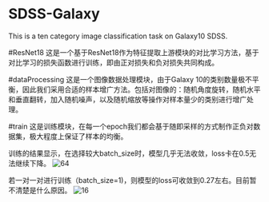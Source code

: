 # SDSS-Galaxy
This is a ten category image classification task on Galaxy10 SDSS.

#ResNet18
这是一个基于ResNet18作为特征提取上游模块的对比学习方法，基于对比学习的损失函数进行训练，即由正对损失和负对损失共同构成。

#dataProcessing
这是一个图像数据处理模块，由于Galaxy 10的类别数量极不平衡，因此我们采用合适的样本增广方法。包括对图像的：随机角度旋转，随机水平和垂直翻转，加入随机噪声，以及随机缩放等操作对样本量少的类别进行增广处理。

#train
这是训练模块，在每一个epoch我们都会基于随即采样的方式制作正负对数据集，极大程度上保证了样本的均衡。

训练的结果显示，在选择较大batch_size时，模型几乎无法收敛，loss卡在0.5无法继续下降。
![64](https://github.com/JovanYe/SDSS-Galaxy/assets/162402413/fb4fb2a9-1c96-44e1-886d-df55772af9a9)


若一对一对进行训练（batch_size=1)，则模型的loss可收敛到0.27左右。目前暂不清楚是什么原因。
![16](https://github.com/JovanYe/SDSS-Galaxy/assets/162402413/65ad93e2-2829-4636-ac6b-719535404c37)

